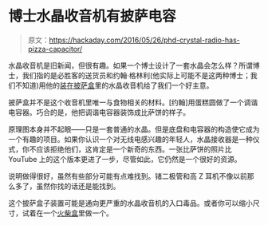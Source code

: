 # 博士水晶收音机有披萨电容

> 原文：<https://hackaday.com/2016/05/26/phd-crystal-radio-has-pizza-capacitor/>

水晶收音机是旧新闻，但很有趣。如果一个博士设计了一套水晶会怎么样？所谓博士，我们指的是必胜客的送货员和约翰·格林利(他实际上可能不是这两种博士；我们不知道)用他的[装在披萨盒](http://www.instructables.com/id/Crystal-Radio-to-Go-a-Portable-Battery-less-Crysta/)里的水晶收音机给了我们一个好主意。

披萨盒并不是这个收音机里唯一与食物相关的材料。[约翰]用蛋糕圆做了一个调谐电容器。巧合的是，他把调谐电容器装饰成比萨饼的样子。

原理图本身并不起眼——只是一套普通的水晶。但是底盘和电容器的构造使它成为一个有趣的项目。如果你认识一个对无线电感兴趣的年轻人，水晶接收器是一种仪式，你不应该拒绝他们，这肯定是一个新奇的东西。一张比萨饼的照片比 YouTube 上的这个版本更进了一步，尽管如此，它仍然是一个很好的资源。

说明做得很好，虽然有些部分可能有点难找到。锗二极管和高 Z 耳机不像以前那么多了，虽然你找的话还是能找到。

这个披萨盒子装置可能是通向更严重的水晶收音机的入口毒品。或者你可以缩小尺寸，试着在一个[火柴盒](http://hackaday.com/2015/09/05/crystal-radio-its-a-match/)里做一个。